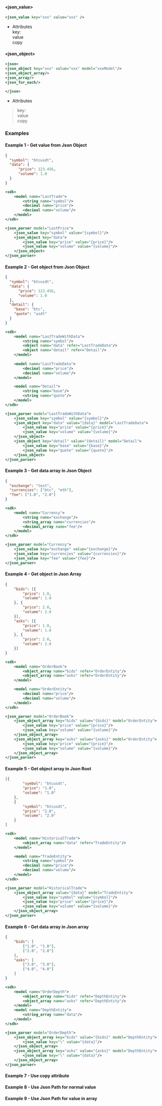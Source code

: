 #### <json_value>
```xml
<json_value key="xxx" value="xxx" />
```
* Attributes  
 key:  
 value  
 copy  
  
  
#### <json_object>
```xml
<json>
<json_object key="xxx" value="xxx" model="xxxModel"/>
<json_object_array/>
<json_array/>
<json_for_each/>

</json>
```
* Attributes  
> key:  
> value  
> copy  


### Examples

#### Example 1 - Get value from Json Object

```json
{
  "symbol": "btcusdt",
  "data": {
      "price": 123.456,
      "volume": 1.0
  }
}
```
```xml
<sdk>
    <model name="LastTrade">
        <string name="symbol"/>
        <decimal name="price"/>
        <decimal name="volume"/>
    </model>
</sdk>
```
```xml
<json_parser model="LastPrice">
    <json_value key="symbol" value="{symbol}"/>
    <json_object key="data">
        <json_value key="price" value="{price}"/>
        <json_value key="volume" value="{volume}"/>
    </json_object>
</json_parser>
```

#### Example 2 - Get object from Json Object

```json
{
  "symbol": "btcusdt",
  "data": {
      "price": 123.456,
      "volume": 1.0
  },
  "detail": {
    "base": "btc",
    "quote": "usdt"
  }
}
```
```xml
<sdk>
    <model name="LastTradeWithData">
        <string name="symbol"/>
        <object name="data" refer="LastTradeData"/>
        <object name="detail" refer="Detail"/>
    </model>
    
    <model name="LastTradeData">
        <decimal name="price"/>
        <decimal name="volume"/>
    </model>

    <model name="Detail">
        <string name="base"/>
        <string name="quote"/>
    </model>
</sdk>
```
```xml
<json_parser model="LastTradeWithData">
    <json_value key="symbol" value="{symbol}"/>
    <json_object key="data" value="{data}" model="LastTradeData">
        <json_value key="price" value="{price}"/>
        <json_value key="volume" value="{volume}"/>
    </json_object>
    <json_object key="detail" value="{detail}" model="Detail">
        <json_value key="base" value="{base}"/>
        <json_value key="quote" value="{quote}"/>
    </json_object>
</json_parser>
```
#### Example 3 - Get data array in Json Object
```json
{
  "exchange": "test",
  "currencies": ["btc", "eth"],
  "fee": ["1.0", "2.0"]
}
```
```xml
<sdk>
    <model name="Currency">
        <string name="exchange"/>
        <string_array name="currencies"/>
        <decimal_array name="fee"/>
    </model>
</sdk>
```
```xml
<json_parser model="Currency">
    <json_value key="exchange" value="{exchange}"/>
    <json_value key="currencies" value="{currencies}"/>
    <json_value key="fee" value="{fee}"/>
</json_parser>
```
#### Example 4 - Get object in Json Array
```json
{
	"bids": [{
		"price": 1.0,
		"volume": 1.0
	}, {
		"price": 2.0,
		"volume": 2.0
	}],
	"asks": [{
		"price": 1.0,
		"volume": 1.0
	}, {
		"price": 2.0,
		"volume": 2.0
	}]
}
```
```xml
<sdk>
    <model name="OrderBook">
        <object_array name="bids" refer="OrderEntity"/>
        <object_array name="asks" refer="OrderEntity"/>
    </model>

    <model name="OrderEntity">
        <decimal name="price"/>
        <decimal name="volume"/>
    </model>
</sdk>
```
```xml
<json_parser model="OrderBook">
    <json_object_array key="bids" value="{bids}" model="OrderEntity">
        <json_value key="price" value="{price}"/>
        <json_value key="volume" value="{volume}"/>
    </json_object_array>
    <json_object_array key="asks" value="{asks}" model="OrderEntity">
        <json_value key="price" value="{price}"/>
        <json_value key="volume" value="{volume}"/>
    </json_object_array>
</json_parser>
```
#### Example 5 - Get object array in Json Root
```json
[{
		"symbol": "btcusdt",
		"price": "1.0",
		"volume": "1.0"
	},
	{
		"symbol": "btcusdt",
		"price": "2.0",
		"volume": "2.0"
	}
]
```
```xml
<sdk>
    <model name="HistoricalTrade">
        <object_array name="data" refer="TradeEntity"/>
    </model>

    <model name="TradeEntity">
        <string name="symbol"/>
        <decimal name="price"/>
        <decimal name="volume"/>
    </model>
</sdk>
```
```xml
<json_parser model="HistoricalTrade">
    <json_object_array value="{data}" model="TradeEntity">
        <json_value key="symbol" value="{symbol}"/>
        <json_value key="price" value="{price}"/>
        <json_value key="volume" value="{volume}"/>
    </json_object_array>
</json_parser>
```

#### Example 6 - Get data array in Json array
```json
{
	"bids": [
		["1.0", "1.0"],
		["2.0", "2.0"]
	],
	"asks": [
		["3.0", "3.0"],
		["4.0", "4.0"]
	]
}
```
```xml
<sdk>
    <model name="OrderDepth">
        <object_array name="bids" refer="DepthEntity"/>
        <object_array name="asks" refer="DepthEntity"/>
    </model>
    <model name="DepthEntity">
        <string_array name="data"/>
    </model>
</sdk>
```
```xml
<json_parser model="OrderDepth">
    <json_object_array key="bids" value="{bids}" model="DepthEntity">
        <json_value key="\" value="{data}"/>
    </json_object_array>
    <json_object_array key="asks" value="{asks}" model="DepthEntity">
        <json_value key="\" value="{data}"/>
    </json_object_array>
</json_parser>
```
#### Example 7 - Use copy attribute


#### Example 8 - Use Json Path for normal value


#### Example 9 - Use Json Path for value in array








